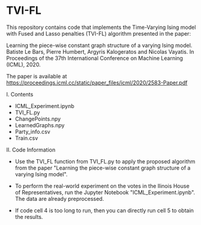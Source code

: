 # TVI-FL

This repository contains code that implements the Time-Varying Ising model with Fused and Lasso penalties (TVI-FL) algorithm presented in the paper:

Learning the piece-wise constant graph structure of a varying Ising model. Batiste Le Bars, Pierre Humbert, Argyris Kalogeratos and Nicolas Vayatis. In Proceedings of the 37th International Conference on Machine Learning (ICML), 2020.

The paper is available at https://proceedings.icml.cc/static/paper_files/icml/2020/2583-Paper.pdf

I. Contents

- ICML_Experiment.ipynb
- TVI_FL.py
- ChangePoints.npy
- LearnedGraphs.npy
- Party_info.csv
- Train.csv

II. Code Information

- Use the TVI_FL function from TVI_FL.py to apply the proposed algorithm from the paper "Learning the piece-wise constant graph structure of a varying Ising model".

- To perform the real-world experiment on the votes in the llinois House of Representatives, run the Jupyter Notebook "ICML_Experiment.ipynb". The data are already preprocessed.
  
- If code cell 4 is too long to run, then you can directly run cell 5 to obtain the results.
